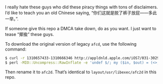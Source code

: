 I really hate these guys who did these piracy things with tons of disclaimers.  
I’d like to teach you an old Chinese saying, “你们这就是脱了裤子放屁——多此一举。”.

If someone give this repo a DMCA take down, do as you want. I just want to tease “揶揄” these guys.

To download the original version of legacy `afcd`, use the following command:

```bash
$ curl -r 1310657433-1310666346 http://appldnld.apple.com/iOS7/031-3029.20140221.ramz3/com_apple_mobileasset_softwareupdate/92b6344e610f418586f1741231ffab482e6d49fd.zip > 92b6344e610f418586f1741231ffab482e6d49fd
$ perl -MIO::Uncompress::RawInflate -e 'undef $/; my ($in, $out) = (<>, undef); IO::Uncompress::RawInflate::rawinflate(\$in, \$out); print $out;' < 92b6344e610f418586f1741231ffab482e6d49fd > afcd
```

Then rename it to `afc2d`. That’s identical to `layout/usr/libexec/afc2d` in this repo.